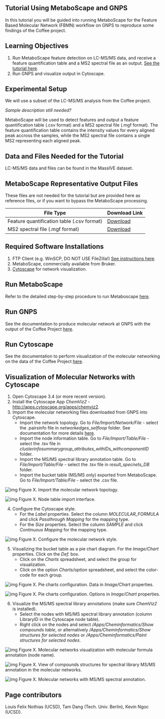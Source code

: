 ## Tutorial Using MetaboScape and GNPS

In this tutorial you will be guided into running MetaboScape for the Feature Based Molecular Network (FBMN) workflow on GNPS to reproduce some findings of the Coffee project.

## Learning Objectives

1. Run MetaboScape feature detection on LC-MS/MS data, and receive a feature quantification table and a MS2 spectral file as an output. [See the tutorial here](../featurebasedmolecularnetworking.md).
2. Run GNPS and visualize output in Cytoscape.

## Experimental Setup

We will use a subset of the LC-MS/MS analysis from the Coffee project. 

*Sample description still needed?* 

MetaboScape will be used to detect features and output a feature quantification table (.csv format) and a MS2 spectral file (.mgf format). The feature quantification table contains the intensity values for every aligned peak accross the samples, while the MS2 spectral file contains a single MS2 representing each aligned peak.

## Data and Files Needed for the Tutorial

LC-MS/MS data and files can be found in the MassIVE dataset.

## MetaboScape Representative Output Files
These files are not needed for the tutorial but are provided here as reference files, or if you want to bypass the MetaboScape processing.

|     File Type    | Download Link          |
| ------------- |------------- |
| Feature quantification table (.csv format) | [Download](https://github.com/lfnothias/GNPSDocumentation/blob/master/docs/tutorials/AG_tutorial_files/MetaboScape-GNPS-Coffee_Tutorial_msmsonly_featuretable.csv) |
| MS2 spectral file (.mgf format) | [Download](https://github.com/lfnothias/GNPSDocumentation/blob/master/docs/tutorials/AG_tutorial_files/MetaboScape-GNPS-Coffee_Tutorial.mgf) |

## Required Software Installations

1. FTP Client (e.g. WinSCP, DO NOT USE FileZilla!) [See instructions here](http://proteomics.ucsd.edu/service/massive/documentation/submit-data/upload-data/).
2. MetaboScape, commercially available from Bruker. 
3. [Cytoscape](http://www.cytoscape.org/download.php) for network visualization.

## Run MetaboScape
Refer to the detailed step-by-step procedure to run Metaboscape [here](../featurebasedmolecularnetworking-with-metaboscape.md).

## Run GNPS

See the documentation to produce molecular network at GNPS with the output of the Coffee Project [here](../featurebasedmolecularnetworking.md).

## Run Cytoscape

See the documentation to perform visualization of the molecular networking on the data of the Coffee Project [here](../featurebasedmolecularnetworking-cytoscape.md).

## Visualization of Molecular Networks with Cytoscape 
1. Open Cytoscape 3.4 (or more recent version).
2. Install the Cytoscape App *ChemViz2* - http://apps.cytoscape.org/apps/chemviz2.
3. Import the molecular networking files downloaded from GNPS into Cytoscape.
    * Import the network topology. Go to *File/Import/Network/File* - select the .pairsinfo file in *networkedges_selfloop* folder. See documentation for more details [here](https://bix-lab.ucsd.edu/display/Public/Cytoscape+3.4+Visualization+and+Analysis+Documentation). 
    * Import the node information table. Go to *File/Import/Table/File* - select the .tsv file in *clusterinfosummarygroup_attributes_withIDs_withcomponentID* folder.
    * Import the MS/MS spectral library annotation table. Go to *File/Import/Table/File* - select the .tsv file in *result_specnets_DB* folder.
    * Import the bucket table (MS/MS only) exported from MetaboScape. Go to *File/Import/Table/File* - select the .csv file.

![img](../img/metaboscapeexportforgnps/Cyto3.PNG)
Figure X. Import the molecular network topology.

![img](../img/metaboscapeexportforgnps/Cyto6.PNG)
Figure X. Node table import interface.

4. Configure the Cytoscape style.
    * For the *Label* properties. Select the column *MOLECULAR_FORMULA* and click *Passthrough Mapping* for the mapping type.
    * For the *Size* properties. Select the column *SAMPLE* and click *Continuous Mapping* for the mapping type.

![img](..//img/metaboscapeexportforgnps/Cyto7.PNG)
Figure X. Configure the molecular network style.

5. Visualizing the bucket table as a pie chart diagram. For the *Image/Chart* properties. Click on the *Def.* box. 
    * Click on the *Charts* spreadsheet, and select the group for visualization.
    * Click on the option *Charts/option* spreadsheet, and select the color-code for each group.

![img](../img/metaboscapeexportforgnps/Cyto8.PNG)
Figure X. Pie charts configuration. Data in *Image/Chart* properties.

![img](../img/metaboscapeexportforgnps/Cyto9.PNG)
Figure X. Pie charts configuration. Options in *Image/Chart* properties.

6. Visualize the MS/MS spectral library annotations (make sure *ChemViz2* is installed).
    * Select the nodes with MS/MS spectral library annotation (column LibraryID in the Cytoscape node table).
    * Right click on the nodes and select */Apps/Cheminformatics/Show compounds table*, or alternatively */Apps/Cheminformatics/Show structures for selected nodes* or */Apps/Cheminformatics/Paint structures for selected nodes*.

![img](../img/metaboscapeexportforgnps/Cyto10.PNG)
Figure X. Molecular networks visualization with molecular formula annotation (node name).

![img](../img/metaboscapeexportforgnps/Cyto12.PNG)
Figure X. View of compounds structures for spectral library MS/MS annotation in the molecular networks.

![img](../img/metaboscapeexportforgnps/Cyto13.PNG)
Figure X. Molecular networks with MS/MS spectral annotation.

## Page contributors
Louis Felix Nothias (UCSD), Tam Dang (Tech. Univ. Berlin), Kevin Ngoc (UCSD).
